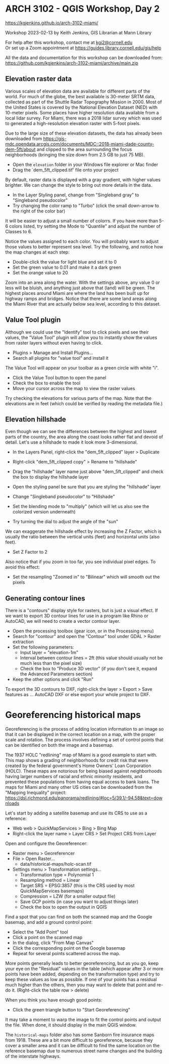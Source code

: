 # ARCH 3102 - QGIS Workshop, Day 2
<https://kgjenkins.github.io/arch-3102-miami/>

Workshop 2023-02-13 by Keith Jenkins, GIS Librarian at Mann Library

For help after this workshop, contact me at kgj2@cornell.edu  
Or set up a Zoom appointment at <https://guides.library.cornell.edu/gis/help>

All the data and documentation for this workshop can be downloaded from:  
<https://github.com/kgjenkins/arch-3102-miami/archive/main.zip>


## Elevation raster data

Various scales of elevation data are available for different parts of the world.  For much of the globe, the best available is 30-meter SRTM data, collected as part of the Shuttle Radar Topography Mission in 2000.  Most of the United States is covered by the National Elevation Dataset (NED) with 10-meter pixels.  Some places have higher resolution data available from a local lidar survey.  For Miami, there was a 2018 lidar survey which was used to generated a high-resolution elevation raster with 5-foot pixels.

Due to the large size of these elevation datasets, the data has already been downloaded from <https://gis-mdc.opendata.arcgis.com/documents/MDC::2018-miami-dade-county-dem-5ft/about> and clipped to the area surrounding the focus neighborhoods (bringing the size down from 2.5 GB to just 75 MB).

* Open the `elevation` folder in your Windows file explorer or Mac finder
* Drag the `dem_5ft_clipped.tif' file onto your project

By default, raster data is displayed with a gray gradient, with higher values brighter.  We can change the style to bring out more details in the data.

* In the Layer Styling panel, change from "Singleband gray" to "Singleband pseudocolor"
* Try changing the color ramp to "Turbo" (click the small down-arrow to the right of the color bar)

It will be easier to adjust a small number of colorrs.  If you have more than 5-6 colors listed, try setting the Mode to "Quantile" and adjust the number of Classes to 6.

Notice the values assigned to each color.  You will probably want to adjust those values to better represent sea level.  Try the following, and notice how the map changes at each step:

* Double-click the value for light blue and set it to 0
* Set the green value to 0.01 and make it a dark green
* Set the orange value to 20

Zoom into an area along the water.  With the settings above, any value 0 or less will be bluish, and anything just above that (land) will be green.  The highest places around Miami are where the land has been built up for highway ramps and bridges.  Notice that there are some land areas along the Miami River that are actually below sea level, according to this dataset.


## Value Tool plugin

Although we could use the "Identify" tool to click pixels and see their values, the "Value Tool" plugin will allow you to instantly show the values from raster layers without even having to click.

* Plugins > Manage and Install Plugins...
* Search all plugins for "value tool" and install it

The Value Tool will appear on your toolbar as a green circle with white "i".

* Click the Value Tool button to open the panel
* Check the box to enable the tool
* Move your cursor across the map to view the raster values

Try checking the elevations for various parts of the map.  Note that the elevations are in feet (which could be verified by reading the metadata file.)


## Elevation hillshade

Even though we can see the differences between the highest and lowest parts of the country, the area along the coast looks rather flat and devoid of detail.  Let's use a hillshade to made it look more 3-dimensional.

* In the Layers Panel, right-click the "dem_5ft_clipped" layer > Duplicate
* Right-click "dem_5ft_clipped copy" > Rename to "hillshade"
* Drag the "hillshade" layer name just above "dem_5ft_clipped" and check the box to display the hillshade layer
* Open the styling panel be sure that you are styling the "hillshade" layer
* Change "Singleband pseudocolor" to "Hillshade"
* Set the blending mode to "multiply" (which will let us also see the colorized version underneath)

* Try turning the dial to adjust the angle of the "sun"

We can exaggerate the hillshade effect by increasing the Z Factor, which is usually the ratio between the vertical units (feet) and horizontal units (also feet).

* Set Z Factor to 2

Also notice that if you zoom in too far, you see individual pixel edges.  To avoid this effect:

* Set the resampling "Zoomed in" to "Bilinear" which will smooth out the pixels


## Generating contour lines

There is a "contours" display style for rasters, but is just a visual effect.  If we want to export 3D contour lines for use in a program like Rhino or AutoCAD, we will need to create a vector contour layer.

* Open the processing toolbox (gear icon, or in the Processing menu)
* Search for "contour" and open the "Contour" tool under GDAL > Raster extraction
* Set the following parameters:
  * Input layer = "elevation-1m"
  * Interval between contour lines = 2ft (this value should usually not be much less than the pixel size)
  * Check the box to "Produce 3D vector" (if you don't see it, expand the Advanced Parameters section)
* Keep the other options and click "Run"

To export the 3D contours to DXF, right-click the layer > Export > Save features as ... AutoCAD DXF or else export your whole project to DXF.


# Georeferencing historical maps

Georeferencing is the process of adding location information to an image so that it can be displayed in the correct location on a map, with the proper scale and rotation.  The process involves defining a set of control points that can be identified on both the image and a basemap.

The 1937 HOLC "redlining" map of Miami is a good example to start with.  This map shows a grading of neighborhoods for credit risk that were created by the federal government's Home Owners' Loan Corporation (HOLC).  These maps are notorious for being biased against neighborhoods having larger numbers of racial and ethnic minority residents, and prevented these populations from having equal access to bank loans.  The maps for Miami and many other US cities can be downloaded from the "Mapping Inequality" project:
<https://dsl.richmond.edu/panorama/redlining/#loc=5/39.1/-94.58&text=downloads>

Let's start by adding a satellite basemap and use its CRS to use as a reference:

* Web web > QuickMapServices > Bing > Bing Map
* Right-click the layer name > Layer CRS > Set Project CRS from Layer

Open and configure the Georeferencer:

* Raster menu > Georeferencer
* File > Open Raster...
  * data/historical-maps/holc-scan.tif
* Settings menu > Transformation settings...
  * Transformation type = Polynomial 1
  * Resampling method = Linear
  * Target SRS = EPSG:3857 (this is the CRS used by most QuickMapServices basemaps)
  * Compression = LZW (for a smaller output file)
  * Save GCP points (in case you want to adjust things later)
  * Check the box to open the output in QGIS

Find a spot that you can find on both the scanned map and the Google basemap, and add a ground control point:

* Select the "Add Point" tool
* Click a point on the scanned map
* In the dialog, click "From Map Canvas"
* Click the corresponding point on the Google basemap
* Repeat for several points scattered across the map.

More points generally leads to better georeferencing, but as you go, keep your eye on the "Residual" values in the table (which appear after 3 or more points have been added, depending on the transformation type) and try to keep these values as low as possible.  If one of your points has a residual much higher than the others, then you may want to delete that point and re-do it.  (Right-click the table row > delete)

When you think you have enough good points:
* Click the green triangle button to "Start Georeferencing"

It may take a moment to warp the image to fit the control points and output the file.  When done, it should display in the main QGIS window.

The `historical-maps` folder also has some Sanborn fire insurance maps from 1918.  These are a bit more difficult to georeference, because they cover a smaller area and it can be difficult to find the same location on the reference basemap due to numerous street name changes and the building of the interstate highways.